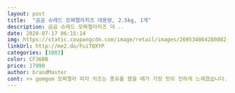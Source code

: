 ```yaml
---
layout: post 
title:  "곰곰 슈레드 모짜렐라치즈 대용량, 2.5kg, 1개" 
description: 곰곰 슈레드 모짜렐라치즈 대 ..
date: 2020-07-17 06:15:14 
img: https://static.coupangcdn.com/image/retail/images/269534864280882-10f7de4e-0d84-4de7-b495-fd25fd7ed9e8.jpg 
linkUrl: http://me2.do/FuiTQXYP 
categories: [1003] 
color: CF36BB 
price: 17990 
author: brandMaster 
cont: >> gomgom 모짜렐라 피자 치즈는 퐁듀를 했을 때가 가장 맛이 진하게 느껴졌습니다.<br/><br/>>> 냉장 보관하면 유통기한 내에도 치즈가 상하더라고요.<br/><br/>>> 닭볶음탕, 주꾸미볶음, 샌드위치, 볶음밥 등 여러 요리에 넣어 먹었는데 음식 맛을 헤치지 않고 잘 어우러집니다.<br/><br/>>> 솔직히 저에게는 기존에 먹던 모짜렐라 덩어리 치즈에 비해 풍미는 조금 약하게 느껴집니다.<br/><br/>>> 이상한 기름 성분 없이 자연 치즈에 가깝게 만들었더군요.<br/><br/>>> 치즈 2.<br/>5kg를 한 번에 다 먹지 않으니 보관이 간편하도록 바뀌면 좋겠습니다.<br/><br/>>> 타 브랜드 피자 치즈는 정말 싼 가짜 치즈 맛이 나서 한 번 먹고 버린 경험이 있는데, 이 제품은 그렇지 않아요.<br/><br/><br/> - gomgom 모짜렐라 피자 치즈 자체가 맛있어서, 작은 화로에 녹여서 채소를 찍어 먹기 아주 좋습니다.<br/><br/><br/> - 냉장 보관이라 되어 있지만, 오래 드실 분은 냉동 보관하는 것을 추천합니다.<br/><br/><br/> - 시중에 판매되는 모짜렐라 피자 치즈와 모양새는 같지만, 크기는 큰 편입니다.<br/><br/><br/> - 요리에 넣으면 다른 재료의 맛에 어우러지는 듯하면서 살짝 묻힙니다.<br/><br/><br/> - 유통기한이 넉넉한 제품으로 도착했습니다.<br/><br/><br/> - 절대 싼 피자 치즈 맛은 안 느껴집니다.<br/><br/><br/> - 치즈 구매 시 성분을 유심히 보는 편인데, gomgom 모짜렐라 피자 치즈는 성분이 착한 편입니다.<br/><br/><br/> - 치즈 색이 정말 예쁜 아이보리 빛입니다.<br/><br/> 
---
```

 